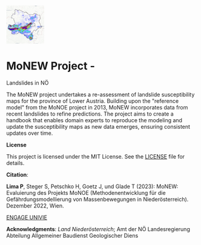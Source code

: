 <img
  src="/austriaHeatmap.png"
  alt="Alt text"
  title="Optional title"
  style="display: inline-block; margin: 0 auto; max-width: 100px">

# MoNEW Project - 
Landslides in NÖ


The MoNEW project undertakes a re-assessment of landslide susceptibility maps for the province of Lower Austria. Building upon the "reference model" from the MoNOE project in 2013, MoNEW incorporates data from recent landslides to refine predictions. The project aims to create a handbook that enables domain experts to reproduce the modeling and update the susceptibility maps as new data emerges, ensuring consistent updates over time.

**License**

This project is licensed under the MIT License. See the [LICENSE](./LICENSE) file for details.

**Citation**: 

**Lima P**, Steger S, Petschko H, Goetz J, und Glade T (2023): MoNEW: Evaluierung des Projekts MoNOE (Methodenentwicklung für die Gefährdungsmodellierung von Massenbewegungen in Niederösterreich). Dezember 2022, Wien.

[ENGAGE UNIVIE](https://geographie.univie.ac.at/arbeitsgruppen/engage-geomorphologische-systeme-und-risikoforschung/)

**Acknowledgments**:
*Land Niederösterreich*; Amt der NÖ Landesregierung
Abteilung Allgemeiner Baudienst
Geologischer Diens
